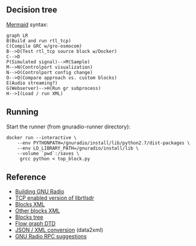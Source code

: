 ## Decision tree

[Mermaid] syntax:

    graph LR
    B(Build and run rtl_tcp)
    C(Compile GRC w/gro-osmocom)
    B-->D(Test rtl_tcp source block w/Docker)
    C-->D
    P(Simulated signal)-->M(Sample)
    M-->N(Controlport visualization)
    N-->O(Controlport config change)
    O-->Q(Compare approach vs. custom blocks)
    E(Audio streaming?)
    G(Webserver)-->H(Run gr subprocess)
    H-->I(Load / run XML)


## Running

Start the runner (from gnuradio-runner directory):

    docker run --interactive \
        --env PYTHONPATH=/gnuradio/install/lib/python2.7/dist-packages \
        --env LD_LIBRARY_PATH=/gnuradio/install/lib \
        --volume `pwd`:/saves \
         grcc python < top_block.py


## Reference
* [Building GNU Radio]
* [TCP enabled version of librtlsdr]
* [Blocks XML]
* [Other blocks XML]
* [Blocks tree]
* [Flow graph DTD]
* [JSON / XML conversion] (data2xml)
* [GNU Radio RPC suggestions]


[Mermaid]: https://mermaidjs.github.io/mermaid-live-editor/
[Building GNU Radio]: https://www.gnuradio.org/doc/doxygen/build_guide.html
[TCP enabled version of librtlsdr]: https://www.rtl-sdr.com/tcp-enabled-version-librtlsdr/
[Blocks XML]: https://github.com/gnuradio/gnuradio/tree/adaa7a265eef17d3b2f9a991e944fe20677b069b/grc/blocks
[Other blocks XML]: https://github.com/gnuradio/gnuradio/tree/adaa7a265eef17d3b2f9a991e944fe20677b069b/gr-blocks/grc
[Blocks tree]: https://github.com/gnuradio/gnuradio/blob/adaa7a265eef17d3b2f9a991e944fe20677b069b/gr-blocks/grc/blocks_block_tree.xml
[Flow graph DTD]: https://github.com/gnuradio/gnuradio/blob/adaa7a265eef17d3b2f9a991e944fe20677b069b/grc/core/flow_graph.dtd
[JSON / XML conversion]: https://npms.io/search?q=json+to+xml
[GNU Radio RPC suggestions]: http://lists.ettus.com/pipermail/usrp-users_lists.ettus.com/2016-June/048742.html
